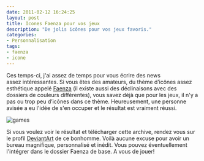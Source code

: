 ```yaml
---
date: 2011-02-12 16:24:25
layout: post
title: Icones Faenza pour vos jeux
description: "De jolis icônes pour vos jeux favoris."
categories:
- Personnalisation
tags:
- faenza
- icone
---
```


Ces temps-ci, j'ai assez de temps pour vous écrire des news assez intéressantes. Si vous êtes des amateurs, du thème d’icônes assez esthétique appelé [Faenza](http://gnome-look.org/content/show.php/Faenza?content=128143) (il existe aussi des déclinaisons avec des dossiers de couleurs différentes), vous savez déjà que pour les jeux, il n'y a pas ou trop peu d’icônes dans ce thème. Heureusement, une personne avisée a eu l'idée de s'en occuper et le résultat est vraiment réussi.

<img class="imgcenter" alt="games" src="http://linuxien.legtux.org/uploads/images/2011/02/faenzagames1.png">

Si vous voulez voir le résultat et télécharger cette archive, rendez vous sur le profil [DeviantArt](http://half-left.deviantart.com/art/Games-Icon-Pack-Faenza-Style-189876623) de ce bonhomme. Voilà aucune excuse pour avoir un bureau magnifique, personnalisé et inédit. Vous pouvez éventuellement l'intégrer dans le dossier Faenza de base. A vous de jouer!
